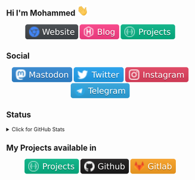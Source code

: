 <!--
### Hi there 👋
**Muhammed1011/Muhammed1011** is a ✨ _special_ ✨ repository because its `README.md` (this file) appears on your GitHub profile.

Here are some ideas to get you started:

- 🔭 I’m currently working on ...
- 🌱 I’m currently learning ...
- 👯 I’m looking to collaborate on ...
- 🤔 I’m looking for help with ...
- 💬 Ask me about ...
- 📫 How to reach me: ...
- 😄 Pronouns: ...
- ⚡ Fun fact: ...
-->
<h2>Hi I'm Mohammed <img src="./wave.gif" width="30px" /></h2>
<p align="center">
    <a href="https://mohammedshajahan7.github.io/" target="_blank"><img src="./images/Website.svg"/></a>
    <a href="https://mohammedshajahan.netlify.app/" target="_blank"><img src="./images/Blog.svg"/></a>
    <a href="" target="_blank"><img src="./images/Project.svg"/></a>
</p>
<h2>Social</h2>
<p align="center">
    <a href="https://fosstodon.org/@MohammedShajahan7" target="_blank"><img src="./images/Mastodon.svg"/></a>
    <a href="https://twitter.com/Mohammeds360" target="_blank"><img src="./images/Twitter.svg"/></a>
    <a href="https://instagram.com/mohammedshajahan7" target="_blank"><img src="./images/Instagram.svg"/></a>
    <a href="https://t.me/MohammedShajahan7" target="_blank"><img src="./images/Telegram.svg"/></a>
</p>
<h2>Status</h2>
<details>
    <summary>Click for GitHub Stats</summary>
    <br/>
    <P align="center">
    <a href="https://github.com/mohammedshajahan7/mohammedshajahan7">
       <img align="center" src="https://github-readme-stats.vercel.app/api?username=mohammedshajahan7&show_icons=true&line_height=27&count_private=true&title_color=ffffff&text_color=c9cacc&icon_color=2bbc8a&bg_color=1d1f21" />
    </a>
    </p>
</details>
<h2>My Projects available in</h2>
<p align="center">
    <a href="https://mohammedshajahan.netlify.app/projects/" target="_blank"><img src="./images/Project.svg"/></a>
    <a href="https://github.com/MohammedShajahan7" target="_blank"><img src="./images/Github.svg"/></a>
    <a href="https://gitlab.com/MohammedShajahan7" target="_blank"><img src="./images/Gitlab.svg"/></a>
</p>
